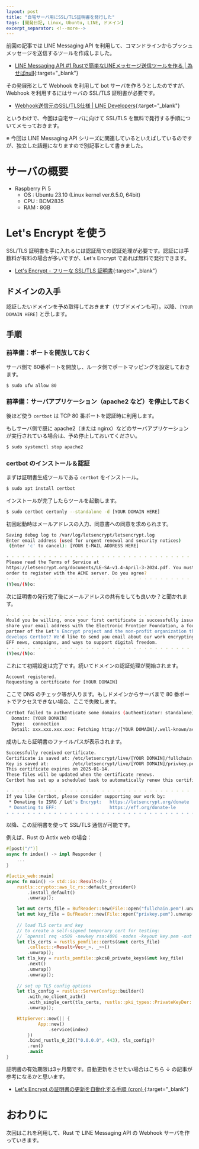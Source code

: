 ```yaml
---
layout: post
title: "自宅サーバ用にSSL/TLS証明書を発行した"
tags: [開発日記, Linux, Ubuntu, LINE, ドメイン]
excerpt_separator: <!--more-->
---
```


前回の記事では LINE Messaging API を利用して、コマンドラインからプッシュメッセージを送信するツールを作成しました。

- [LINE Messaging API #1 Rustで簡単なLINEメッセージ送信ツールを作る \| 為せばnull](../../../2024/09/23/mes.html){:target="_blank"}

その発展形として Webhook を利用して bot サーバを作ろうとしたのですが、Webhook を利用するにはサーバの SSL/TLS 証明書が必要です。

- [Webhook送信元のSSL/TLS仕様 \| LINE Developers](https://developers.line.biz/ja/docs/messaging-api/ssl-tls-spec-of-the-webhook-source/){:target="_blank"}

というわけで、今回は自宅サーバに向けて SSL/TLS を無料で発行する手順についてメモっておきます。



※ 今回は LINE Messaging API シリーズに関連しているといえばしているのですが、独立した話題になりますので別記事として書きました。

<!--more-->

# サーバの概要

- Raspberry Pi 5
  - OS : Ubuntu 23.10 (Linux kernel ver.6.5.0, 64bit)
  - CPU : BCM2835
  - RAM : 8GB

# Let's Encrypt を使う

SSL/TLS 証明書を手に入れるには認証局での認証処理が必要です。認証には手数料が有料の場合が多いですが、Let's Encrypt であれば無料で発行できます。

- [Let's Encrypt - フリーな SSL/TLS 証明書](https://letsencrypt.org/ja/){:target="_blank"}

## ドメインの入手

認証したいドメインを予め取得しておきます（サブドメインも可）。以降、``[YOUR DOMAIN HERE]`` と示します。

## 手順

### 前準備：ポートを開放しておく

サーバ側で 80番ポートを開放し、ルータ側でポートマッピングを設定しておきます。

```bash
$ sudo ufw allow 80
```

### 前準備：サーバアプリケーション（apache2 など）を停止しておく

後ほど使う ``certbot`` は TCP 80 番ポートを認証時に利用します。

もしサーバ側で既に apache2（または nginx）などのサーバアプリケーションが実行されている場合は、予め停止しておいてください。

```bash
$ sudo systemctl stop apache2
```

### certbot のインストール＆認証

まずは証明書生成ツールである ``certbot`` をインストール。

```bash
$ sudo apt install certbot
```

インストールが完了したらツールを起動します。

```bash
$ sudo certbot certonly --standalone -d [YOUR DOMAIN HERE]
```

初回起動時はメールアドレスの入力、同意書への同意を求められます。

```bash
Saving debug log to /var/log/letsencrypt/letsencrypt.log
Enter email address (used for urgent renewal and security notices)
 (Enter 'c' to cancel): [YOUR E-MAIL ADDRESS HERE]
```

```bash
- - - - - - - - - - - - - - - - - - - - - - - - - - - - - - - - - - - - - - - -
Please read the Terms of Service at
https://letsencrypt.org/documents/LE-SA-v1.4-April-3-2024.pdf. You must agree in
order to register with the ACME server. Do you agree?
- - - - - - - - - - - - - - - - - - - - - - - - - - - - - - - - - - - - - - - -
(Y)es/(N)o:
```

次に証明書の発行完了後にメールアドレスの共有をしても良いか？と聞かれます。

```bash
- - - - - - - - - - - - - - - - - - - - - - - - - - - - - - - - - - - - - - - -
Would you be willing, once your first certificate is successfully issued, to
share your email address with the Electronic Frontier Foundation, a founding
partner of the Let's Encrypt project and the non-profit organization that
develops Certbot? We'd like to send you email about our work encrypting the web,
EFF news, campaigns, and ways to support digital freedom.
- - - - - - - - - - - - - - - - - - - - - - - - - - - - - - - - - - - - - - - -
(Y)es/(N)o:
```



これにて初期設定は完了です。続いてドメインの認証処理が開始されます。

```bash
Account registered.
Requesting a certificate for [YOUR DOMAIN]
```

ここで DNS のチェック等が入ります。もしドメインからサーバまで 80 番ポートでアクセスできない場合、ここで失敗します。

```bash
Certbot failed to authenticate some domains (authenticator: standalone). The Certificate Authority reported these problems:
  Domain: [YOUR DOMAIN]
  Type:   connection
  Detail: xxx.xxx.xxx.xxx: Fetching http://[YOUR DOMAIN]/.well-known/acme-challenge/...: Timeout during connect (likely firewall problem)
```

成功したら証明書のファイルパスが表示されます。

```bash
Successfully received certificate.
Certificate is saved at: /etc/letsencrypt/live/[YOUR DOMAIN]/fullchain.pem
Key is saved at:         /etc/letsencrypt/live/[YOUR DOMAIN]/privkey.pem
This certificate expires on 2025-01-14.
These files will be updated when the certificate renews.
Certbot has set up a scheduled task to automatically renew this certificate in the background.

- - - - - - - - - - - - - - - - - - - - - - - - - - - - - - - - - - - - - - - -
If you like Certbot, please consider supporting our work by:
 * Donating to ISRG / Let's Encrypt:   https://letsencrypt.org/donate
 * Donating to EFF:                    https://eff.org/donate-le
- - - - - - - - - - - - - - - - - - - - - - - - - - - - - - - - - - - - - - - -
```

以降、この証明書を使って SSL/TLS 通信が可能です。

例えば、Rust の Actix web の場合：

```rust
#[post("/")]
async fn index() -> impl Responder {
    ...
}

#[actix_web::main]
async fn main() -> std::io::Result<()> {
    rustls::crypto::aws_lc_rs::default_provider()
        .install_default()
        .unwrap();

    let mut certs_file = BufReader::new(File::open("fullchain.pem").unwrap());		// ← これと
    let mut key_file = BufReader::new(File::open("privkey.pem").unwrap());			// ← これ
    
    // load TLS certs and key
    // to create a self-signed temporary cert for testing:
    // `openssl req -x509 -newkey rsa:4096 -nodes -keyout key.pem -out cert.pem -days 365 -subj '/CN=localhost'`
    let tls_certs = rustls_pemfile::certs(&mut certs_file)
        .collect::<Result<Vec<_>, _>>()
        .unwrap();
    let tls_key = rustls_pemfile::pkcs8_private_keys(&mut key_file)
        .next()
        .unwrap()
        .unwrap();
    
    // set up TLS config options
    let tls_config = rustls::ServerConfig::builder()
        .with_no_client_auth()
        .with_single_cert(tls_certs, rustls::pki_types::PrivateKeyDer::Pkcs8(tls_key))
        .unwrap();

    HttpServer::new(|| {
            App::new()
                .service(index)
        })
        .bind_rustls_0_23(("0.0.0.0", 443), tls_config)?
        .run()
        .await
}
```



証明書の有効期限は3ヶ月間です。自動更新をさせたい場合はこちら ↓ の記事が参考になるかと思います。

- [Let's Encrypt の証明書の更新を自動化する手順 (cron) ](https://weblabo.oscasierra.net/letsencrypt-renew-cron/){:target="_blank"}

# おわりに

次回はこれを利用して、Rust で LINE Messaging API の Webhook サーバを作っていきます。
